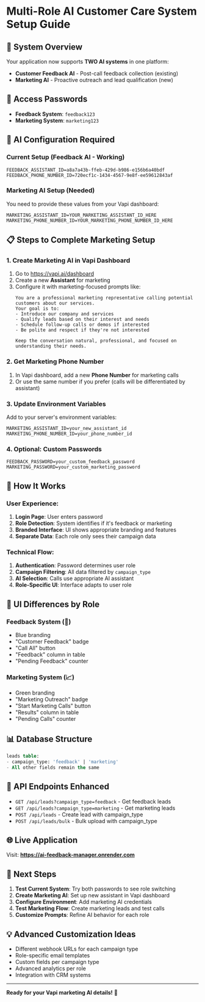 # Multi-Role AI Customer Care System Setup Guide

## 🎯 **System Overview**
Your application now supports **TWO AI systems** in one platform:
- **Customer Feedback AI** - Post-call feedback collection (existing)
- **Marketing AI** - Proactive outreach and lead qualification (new)

## 🔐 **Access Passwords**
- **Feedback System**: `feedback123`
- **Marketing System**: `marketing123`

## 🤖 **AI Configuration Required**

### Current Setup (Feedback AI - Working)
```env
FEEDBACK_ASSISTANT_ID=a8a7a43b-ffeb-429d-b986-e156b6a40bdf
FEEDBACK_PHONE_NUMBER_ID=720ecf1c-1434-4567-9e8f-ee59612843af
```

### Marketing AI Setup (Needed)
You need to provide these values from your Vapi dashboard:
```env
MARKETING_ASSISTANT_ID=YOUR_MARKETING_ASSISTANT_ID_HERE
MARKETING_PHONE_NUMBER_ID=YOUR_MARKETING_PHONE_NUMBER_ID_HERE
```

## 📋 **Steps to Complete Marketing Setup**

### 1. Create Marketing AI in Vapi Dashboard
1. Go to https://vapi.ai/dashboard
2. Create a new **Assistant** for marketing
3. Configure it with marketing-focused prompts like:
   ```
   You are a professional marketing representative calling potential customers about our services. 
   Your goal is to:
   - Introduce our company and services
   - Qualify leads based on their interest and needs
   - Schedule follow-up calls or demos if interested
   - Be polite and respect if they're not interested
   
   Keep the conversation natural, professional, and focused on understanding their needs.
   ```

### 2. Get Marketing Phone Number
1. In Vapi dashboard, add a new **Phone Number** for marketing calls
2. Or use the same number if you prefer (calls will be differentiated by assistant)

### 3. Update Environment Variables
Add to your server's environment variables:
```env
MARKETING_ASSISTANT_ID=your_new_assistant_id
MARKETING_PHONE_NUMBER_ID=your_phone_number_id
```

### 4. Optional: Custom Passwords
```env
FEEDBACK_PASSWORD=your_custom_feedback_password
MARKETING_PASSWORD=your_custom_marketing_password
```

## 🚀 **How It Works**

### User Experience:
1. **Login Page**: User enters password
2. **Role Detection**: System identifies if it's feedback or marketing
3. **Branded Interface**: UI shows appropriate branding and features
4. **Separate Data**: Each role only sees their campaign data

### Technical Flow:
1. **Authentication**: Password determines user role
2. **Campaign Filtering**: All data filtered by `campaign_type`
3. **AI Selection**: Calls use appropriate AI assistant
4. **Role-Specific UI**: Interface adapts to user role

## 🎨 **UI Differences by Role**

### Feedback System (💬)
- Blue branding
- "Customer Feedback" badge  
- "Call All" button
- "Feedback" column in table
- "Pending Feedback" counter

### Marketing System (📈)
- Green branding
- "Marketing Outreach" badge
- "Start Marketing Calls" button  
- "Results" column in table
- "Pending Calls" counter

## 📊 **Database Structure**
```sql
leads table:
- campaign_type: 'feedback' | 'marketing'
- All other fields remain the same
```

## 🔧 **API Endpoints Enhanced**
- `GET /api/leads?campaign_type=feedback` - Get feedback leads
- `GET /api/leads?campaign_type=marketing` - Get marketing leads  
- `POST /api/leads` - Create lead with campaign_type
- `POST /api/leads/bulk` - Bulk upload with campaign_type

## 🌐 **Live Application**
Visit: **https://ai-feedback-manager.onrender.com**

## 📝 **Next Steps**
1. **Test Current System**: Try both passwords to see role switching
2. **Create Marketing AI**: Set up new assistant in Vapi dashboard
3. **Configure Environment**: Add marketing AI credentials
4. **Test Marketing Flow**: Create marketing leads and test calls
5. **Customize Prompts**: Refine AI behavior for each role

## 💡 **Advanced Customization Ideas**
- Different webhook URLs for each campaign type
- Role-specific email templates  
- Custom fields per campaign type
- Advanced analytics per role
- Integration with CRM systems

---

**Ready for your Vapi marketing AI details!** 🚀